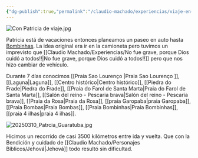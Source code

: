 ```yaml
---
{"dg-publish":true,"permalink":"/claudio-machado/experiencias/viaje-en-auto-a-bombinhas/"}
---
```



![Con Patricia de viaje.jpg](/img/user/Personal/Im%C3%A1genes/Con%20Patricia%20de%20viaje.jpg)

Patricia está de vacaciones entonces planeamos un paseo en auto hasta [Bombinhas](https://maps.app.goo.gl/e4FjpCDWhmw7jQ1s6). La idea original era ir en la camioneta pero tuvimos un imprevisto que [[Claudio Machado/Experiencias/No fue grave, porque Dios cuidó a todos!!\|No fue grave, porque Dios cuidó a todos!!]] pero que nos hizo cambiar de vehículo.

Durante 7 días conocimos [[Praia Sao Lourenço \|Praia Sao Lourenço ]], [[Laguna\|Laguna]], [[Centro histórico\|Centro histórico]], [[Piedra do Frade\|Piedra do Frade]], [[Praia do Farol de Santa Marta\|Praia do Farol de Santa Marta]], [[Salón del reino - Pescaria brava\|Salón del reino - Pescaria brava]],  [[Praia da Rosa\|Praia da Rosa]], [[praia Garopaba\|praia Garopaba]], [[Praia Bombas\|Praia Bombas]], [[Praia Bombinhas\|Praia Bombinhas]], [[praia 4 ilhas\|praia 4 ilhas]].

![20250310_Patrcia_Guaratuba.jpg](/img/user/Personal/Im%C3%A1genes/20250310_Patrcia_Guaratuba.jpg)

Hicimos un recorrido de casi 3500 kilómetros entre ida y vuelta. Que con la Bendición y cuidado de [[Claudio Machado/Personajes Bíblicos/Jehová\|Jehová]] todo resultó sin dificultad.




